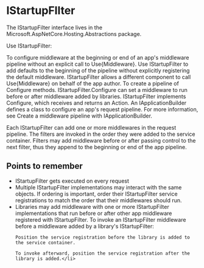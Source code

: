﻿<h1>IStartupFIlter</h1>
<p>The IStartupFilter interface lives in the Microsoft.AspNetCore.Hosting.Abstractions package.

</p>
Use IStartupFilter:

To configure middleware at the beginning or end of an app's middleware pipeline without an explicit call to Use{Middleware}. Use IStartupFilter to add defaults to the beginning of the pipeline without explicitly registering the default middleware. IStartupFilter allows a different component to call Use{Middleware} on behalf of the app author.
To create a pipeline of Configure methods. IStartupFilter.Configure can set a middleware to run before or after middleware added by libraries.
IStartupFilter implements Configure, which receives and returns an Action<IApplicationBuilder>. An IApplicationBuilder defines a class to configure an app's request pipeline. For more information, see Create a middleware pipeline with IApplicationBuilder.

Each IStartupFilter can add one or more middlewares in the request pipeline. The filters are invoked in the order they were added to the service container. Filters may add middleware before or after passing control to the next filter, thus they append to the beginning or end of the app pipeline.

<h2>Points to remember</h2>
<ul>
<li>IStartupFilter gets executed on every request</li>
<li>Multiple IStartupFilter implementations may interact with the same objects. If ordering is important, order their IStartupFilter service registrations to match the order that their middlewares should run.</li>
<li>Libraries may add middleware with one or more IStartupFilter implementations that run before or after other app middleware registered with IStartupFilter. To invoke an IStartupFilter middleware before a middleware added by a library's IStartupFilter:

    Position the service registration before the library is added to the service container.
    
    To invoke afterward, position the service registration after the library is added.</li>
</ul>